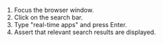 1. Focus the browser window.
2. Click on the search bar.
3. Type "real-time apps" and press Enter.
4. Assert that relevant search results are displayed.